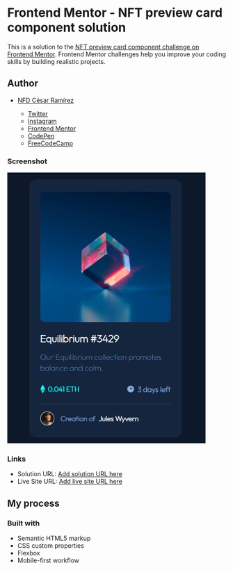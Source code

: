 # Frontend Mentor - NFT preview card component solution

This is a solution to the [NFT preview card component challenge on Frontend Mentor](https://www.frontendmentor.io/challenges/nft-preview-card-component-SbdUL_w0U). Frontend Mentor challenges help you improve your coding skills by building realistic projects. 

## Author

  - [NFD César Ramírez](https://twitter.com/nfd_cesar)

    - [Twitter](https://twitter.com/nfd_cesar)
    - [Instagram](https://www.instagram.com/nfd_cesar)
    - [Frontend Mentor](https://www.frontendmentor.io/profile/NFD-cesar)
    - [CodePen](https://codepen.io/nfd-cesar)
    - [FreeCodeCamp](https://www.freecodecamp.org/nfd-cesar)

### Screenshot

![](./images/Captura.JPG)

### Links

- Solution URL: [Add solution URL here](https://github.com/NFD-cesar/nft-preview-card)
- Live Site URL: [Add live site URL here](https://nfd-cesar.github.io/nft-preview-card/)

## My process

### Built with

- Semantic HTML5 markup
- CSS custom properties
- Flexbox
- Mobile-first workflow